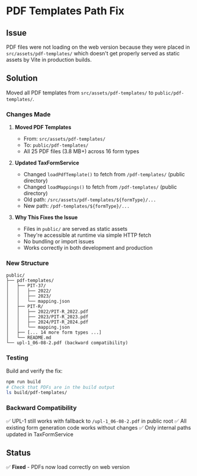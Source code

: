 # PDF Templates Path Fix

## Issue
PDF files were not loading on the web version because they were placed in `src/assets/pdf-templates/` which doesn't get properly served as static assets by Vite in production builds.

## Solution
Moved all PDF templates from `src/assets/pdf-templates/` to `public/pdf-templates/`.

### Changes Made

1. **Moved PDF Templates**
   - From: `src/assets/pdf-templates/`
   - To: `public/pdf-templates/`
   - All 25 PDF files (3.8 MB+) across 16 form types

2. **Updated TaxFormService**
   - Changed `loadPdfTemplate()` to fetch from `/pdf-templates/` (public directory)
   - Changed `loadMappings()` to fetch from `/pdf-templates/` (public directory)
   - Old path: `/src/assets/pdf-templates/${formType}/...`
   - New path: `/pdf-templates/${formType}/...`

3. **Why This Fixes the Issue**
   - Files in `public/` are served as static assets
   - They're accessible at runtime via simple HTTP fetch
   - No bundling or import issues
   - Works correctly in both development and production

### New Structure

```
public/
├── pdf-templates/
│   ├── PIT-37/
│   │   ├── 2022/
│   │   ├── 2023/
│   │   └── mapping.json
│   ├── PIT-R/
│   │   ├── 2022/PIT-R_2022.pdf
│   │   ├── 2023/PIT-R_2023.pdf
│   │   ├── 2024/PIT-R_2024.pdf
│   │   └── mapping.json
│   ├── [... 14 more form types ...]
│   └── README.md
└── upl-1_06-08-2.pdf (backward compatibility)
```

### Testing

Build and verify the fix:
```bash
npm run build
# Check that PDFs are in the build output
ls build/pdf-templates/
```

### Backward Compatibility

✅ UPL-1 still works with fallback to `/upl-1_06-08-2.pdf` in public root
✅ All existing form generation code works without changes
✅ Only internal paths updated in TaxFormService

## Status

✅ **Fixed** - PDFs now load correctly on web version
